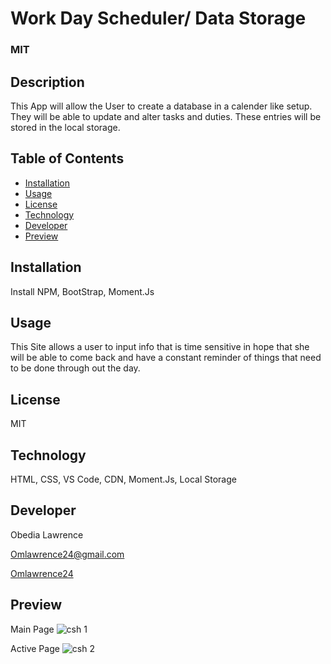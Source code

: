 

# Work Day Scheduler/ Data Storage
  
  ### MIT
  
  ## Description
  This App will allow the User to create a database in a calender like setup. They will be 
  able to update and alter tasks and duties. These entries will be stored in the local storage.
 
  ## Table of Contents
 * [Installation](#installation)
 * [Usage](#usage)
 * [License](#license)
 * [Technology](#technology)
 * [Developer](#Developer)
 * [Preview](#Preview)
 
  ## Installation
  Install NPM, BootStrap, Moment.Js

  ## Usage
  This Site allows a user to input info that is time sensitive in hope that she will be able to come back and 
  have a constant reminder of things that need to be done through out the day. 

  ## License
  MIT  

  ## Technology
  HTML, CSS, VS Code, CDN, Moment.Js, Local Storage 

  ## Developer
  Obedia Lawrence
  
  Omlawrence24@gmail.com
  
  [Omlawrence24](https://github.com/Omlawrence24) 
 
 ## Preview  
 
 Main Page
   ![csh 1](https://user-images.githubusercontent.com/73300219/114717392-fe7c8180-9d02-11eb-90ee-9c6cb13ed86f.PNG)
   
 Active Page
   ![csh 2](https://user-images.githubusercontent.com/73300219/114717645-3be10f00-9d03-11eb-88e8-f85e246bbb9a.PNG)


